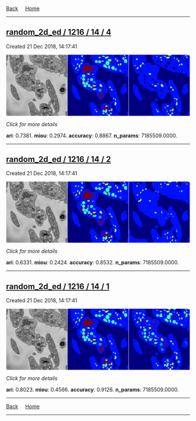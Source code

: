 
[Back](..)&nbsp;&nbsp;&nbsp;&nbsp;&nbsp;[Home](https://leapmanlab.github.io/snapshots)

---

<div class="summary"><a href="4"><h2>random_2d_ed / 1216 / 14 / 4</h2></a><p>Created 21 Dec 2018, 14:17:41
</p><a href="4"><img src="4/media/summary.png" align="center"></a><p>
<i>Click for more details</i>
</p></div>

**ari**: 0.7381. **miou**: 0.2974. **accuracy**: 0.8867. **n_params**: 7185509.0000. 

---

<div class="summary"><a href="2"><h2>random_2d_ed / 1216 / 14 / 2</h2></a><p>Created 21 Dec 2018, 14:17:41
</p><a href="2"><img src="2/media/summary.png" align="center"></a><p>
<i>Click for more details</i>
</p></div>

**ari**: 0.6331. **miou**: 0.2424. **accuracy**: 0.8532. **n_params**: 7185509.0000. 

---

<div class="summary"><a href="1"><h2>random_2d_ed / 1216 / 14 / 1</h2></a><p>Created 21 Dec 2018, 14:17:41
</p><a href="1"><img src="1/media/summary.png" align="center"></a><p>
<i>Click for more details</i>
</p></div>

**ari**: 0.8023. **miou**: 0.4566. **accuracy**: 0.9126. **n_params**: 7185509.0000. 

---

[Back](..)&nbsp;&nbsp;&nbsp;&nbsp;&nbsp;[Home](https://leapmanlab.github.io/snapshots)

---